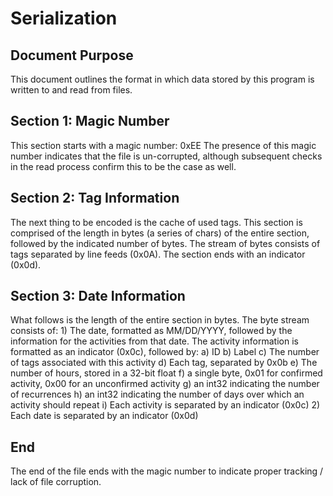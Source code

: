 # Serialization
## Document Purpose
This document outlines the format in which data stored by this program is written to and read from files.

## Section 1: Magic Number
This section starts with a magic number: 0xEE
The presence of this magic number indicates that the file is un-corrupted, although subsequent checks in the read process confirm this to be the case as well.

## Section 2: Tag Information
The next thing to be encoded is the cache of used tags.
This section is comprised of the length in bytes (a series of chars) of the entire section, followed by the indicated number of bytes.  The stream of bytes consists of tags separated by line feeds (0x0A).  The section ends with an indicator (0x0d).

## Section 3: Date Information
What follows is the length of the entire section in bytes.  The byte stream consists of:
	1) The date, formatted as MM/DD/YYYY, followed by the information for the activities from that date.  The activity information is formatted as an indicator (0x0c), followed by:
		a) ID
		b) Label
		c) The number of tags associated with this activity
		d) Each tag, separated by 0x0b
		e) The number of hours, stored in a 32-bit float
		f) a single byte, 0x01 for confirmed activity, 0x00 for an unconfirmed activity
		g) an int32 indicating the number of recurrences
		h) an int32 indicating the number of days over which an activity should repeat
		i) Each activity is separated by an indicator (0x0c)
	2) Each date is separated by an indicator (0x0d)

## End
The end of the file ends with the magic number to indicate proper tracking / lack of file corruption.
